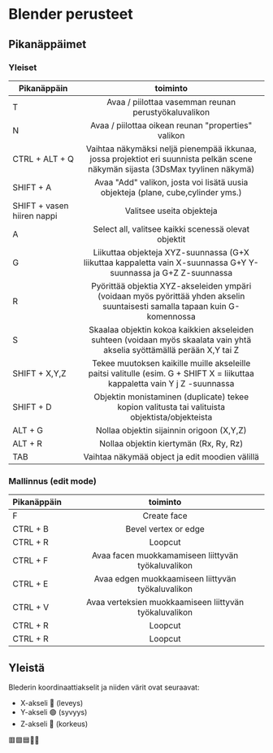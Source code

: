 # Blender perusteet

## Pikanäppäimet

### Yleiset

| Pikanäppäin                     | toiminto                                                                                                                         | 
| ------------------------        |:--------------------------------------------------------------------------------------------------------------------------------:|
| T                               | Avaa / piilottaa vasemman reunan perustyökaluvalikon                                                                             | 
| N                               | Avaa / piilottaa oikean reunan "properties" valikon                                                                              | 
| CTRL + ALT + Q                  | Vaihtaa näkymäksi neljä pienempää ikkunaa, jossa projektiot eri suunnista pelkän scene näkymän sijasta (3DsMax tyylinen näkymä)  |
| SHIFT + A                       | Avaa "Add" valikon, josta voi lisätä uusia objekteja (plane, cube,cylinder yms.)                                                 |
| SHIFT + vasen hiiren nappi      | Valitsee useita objekteja                                                                                                        |
| A                               | Select all, valitsee kaikki scenessä olevat objektit                                                                             |
| G                               | Liikuttaa objekteja XYZ-suunnassa (G+X liikuttaa kappaletta vain X-suunnassa G+Y Y-suunnassa ja G+Z Z-suunnassa                  |
| R                               | Pyörittää objektia XYZ-akseleiden ympäri (voidaan myös pyörittää yhden akselin suuntaisesti samalla tapaan kuin G-komennossa     | 
| S                               | Skaalaa objektin kokoa kaikkien akseleiden suhteen (voidaan myös skaalata vain yhtä akselia syöttämällä perään X,Y tai Z         |
| SHIFT + X,Y,Z                   | Tekee muutoksen kaikille muille akseleille paitsi valitulle (esim. G + SHIFT X = liikuttaa kappaletta vain Y j Z -suunnassa      |
| SHIFT + D                       | Objektin monistaminen (duplicate) tekee kopion valitusta tai valituista objektista/objekteista                                   |
| ALT + G                         | Nollaa objektin sijainnin origoon (X,Y,Z)                                                                                        |
| ALT + R                         | Nollaa objektin kiertymän (Rx, Ry, Rz)                                                                                           |  | SHIFT + S                       | 3D kursorin valikko (cursor align)                                                                                               |
| TAB                             | Vaihtaa näkymää object ja edit moodien välillä                                                                                   |                               
             

### Mallinnus (edit mode)
| Pikanäppäin                     | toiminto                                                                                                                         | 
| ------------------------        |:--------------------------------------------------------------------------------------------------------------------------------:|
| F                               | Create face                                                                                                                      |  | E                               | Extrude face                                                                                                                     |
| CTRL + B                        | Bevel vertex or edge                                                                                                             | 
| CTRL + R                        | Loopcut                                                                                                                          |
| CTRL + F                        | Avaa facen muokkamamiseen liittyvän työkaluvalikon                                                                               | 
| CTRL + E                        | Avaa edgen muokkaamiseen liittyvän työkaluvalikon                                                                                | 
| CTRL + V                        | Avaa verteksien muokkaamiseen liittyvän työkaluvalikon                                                                           | 
| CTRL + R                        | Loopcut                                                                                                                | 
| CTRL + R                        | Loopcut                                                                                                               | 

## Yleistä

Blederin koordinaattiakselit ja niiden värit ovat seuraavat:
- X-akseli 🔴 (leveys)
- Y-akseli 🟢 (syvyys)
- Z-akseli 🔵 (korkeus)








🟥🟩🟦🔴🔵
